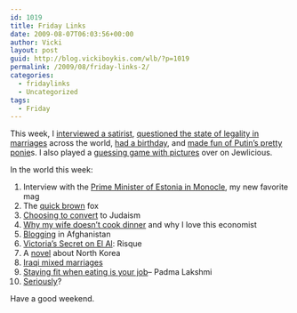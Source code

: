 ```yaml
---
id: 1019
title: Friday Links
date: 2009-08-07T06:03:56+00:00
author: Vicki
layout: post
guid: http://blog.vickiboykis.com/wlb/?p=1019
permalink: /2009/08/friday-links-2/
categories:
  - fridaylinks
  - Uncategorized
tags:
  - Friday
---
```

This week, I [interviewed a satirist](http://blog.vickiboykis.com/wlb/2009/08/02/author-interview-karan-mahajan-family-planning/), [questioned the state of legality in marriages](http://blog.vickiboykis.com/wlb/2009/08/03/marriage-regulations-in-israel-and-the-world/) across the world, [had a birthday](http://blog.vickiboykis.com/wlb/2009/08/05/the-victorian-error-birthday), and [made fun of Putin&#8217;s pretty ponie](http://blog.vickiboykis.com/wlb/2009/08/06/putins-pec-pics-hott/)s. I also played a [guessing game with pictures](http://www.jewlicious.com/author/vicki/) over on Jewlicious.

In the world this week:

  1. Interview with the [Prime Minister of Estonia in Monocle](http://www.monocle.com/sections/affairs/Web-Articles/Andrus-Ansip/), my new favorite mag
  2. The [quick brown](http://www.youtube.com/watch?v=00E_LVo_aTo) fox
  3. [Choosing to convert](http://oychicago.com/blog.aspx?id=3634) to Judaism
  4. [Why my wife doesn&#8217;t cook dinner](http://freakonomics.blogs.nytimes.com/2009/08/03/why-my-wife-doesnt-cook-dinner/) and why I love this economist
  5. [Blogging](http://www.registan.net/index.php/2009/08/04/nasim-fekrat-continues-the-hope-train/) in Afghanistan
  6. [Victoria&#8217;s Secret on El Al](http://www.ynetnews.com/articles/0,7340,L-3755182,00.html): Risque
  7. A [novel](http://therumpus.net/2009/08/hoping-things-end-safely-the-rumpus-interview-with-hyejin-kim/) about North Korea
  8. [Iraqi mixed marriages](http://www.marginalrevolution.com/marginalrevolution/2009/08/markets-in-everything-iraqi-mixed-marriages.html)
  9. [Staying fit when eating is your job](http://www.nytimes.com/2009/08/06/health/nutrition/06fitness.html?_r=2&partner=rss&emc=rss)&#8211; Padma Lakshmi
 10. [Seriously](http://www.tressugar.com/3773554)?

Have a good weekend.